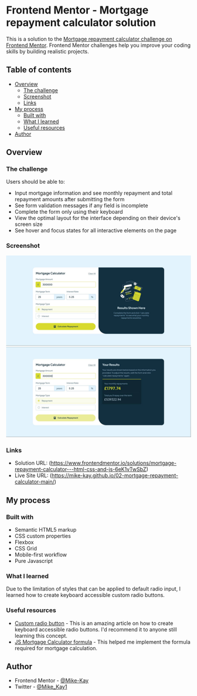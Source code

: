 # Frontend Mentor - Mortgage repayment calculator solution

This is a solution to the [Mortgage repayment calculator challenge on Frontend Mentor](https://www.frontendmentor.io/challenges/mortgage-repayment-calculator-Galx1LXK73). Frontend Mentor challenges help you improve your coding skills by building realistic projects.

## Table of contents

- [Overview](#overview)
  - [The challenge](#the-challenge)
  - [Screenshot](#screenshot)
  - [Links](#links)
- [My process](#my-process)
  - [Built with](#built-with)
  - [What I learned](#what-i-learned)
  - [Useful resources](#useful-resources)
- [Author](#author)

## Overview

### The challenge

Users should be able to:

- Input mortgage information and see monthly repayment and total repayment amounts after submitting the form
- See form validation messages if any field is incomplete
- Complete the form only using their keyboard
- View the optimal layout for the interface depending on their device's screen size
- See hover and focus states for all interactive elements on the page

### Screenshot

![](./design/Screenshot/Screenshot-1.jpg)
![](./design/Screenshot/Screenshot-2.jpg)

### Links

- Solution URL: (https://www.frontendmentor.io/solutions/mortgage-repayment-calculator---html-css-and-js-6eK1vTwSbZ)
- Live Site URL: (https://mike-kay.github.io/02-mortgage-repayment-calculator-main/)

## My process

### Built with

- Semantic HTML5 markup
- CSS custom properties
- Flexbox
- CSS Grid
- Mobile-first workflow
- Pure Javascript

### What I learned

Due to the limitation of styles that can be applied to default radio input, I learned how to create keyboard accessible custom radio buttons.

### Useful resources

- [Custom radio button](https://www.a11ywithlindsey.com/blog/create-custom-keyboard-accessible-radio-buttons) - This is an amazing article on how to create keyboard accessible radio buttons. I'd recommend it to anyone still learning this concept.
- [JS Mortgage Calculator formula](https://codepen.io/andarch/pen/qBxpeY) - This helped me implement the formula required for mortgage calculation.

## Author

- Frontend Mentor - [@Mike-Kay](https://www.frontendmentor.io/profile/Mike-Kay)
- Twitter - [@Mike_Kay1](https://www.twitter.com/@Mike_Kay1)
